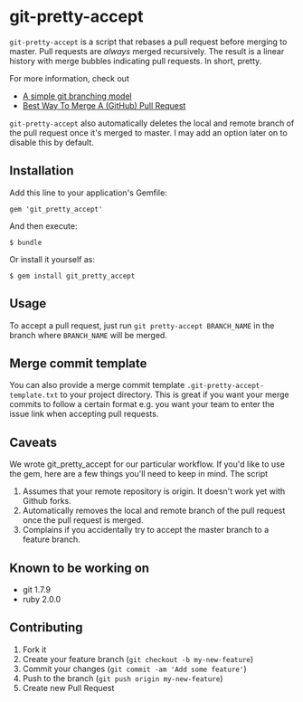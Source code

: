# git-pretty-accept

`git-pretty-accept` is a script that rebases a pull request before merging
to master. Pull requests are _always_ merged recursively. The result is a
linear history with merge bubbles indicating pull requests. In short, pretty.

For more information, check out

* [A simple git branching model](https://gist.github.com/jbenet/ee6c9ac48068889b0912)
* [Best Way To Merge A (GitHub) Pull Request](http://differential.io/blog/best-way-to-merge-a-github-pull-request)

`git-pretty-accept` also automatically deletes the local and remote branch
of the pull request once it's merged to master. I may add an option later on
to disable this by default.

## Installation

Add this line to your application's Gemfile:

    gem 'git_pretty_accept'

And then execute:

    $ bundle

Or install it yourself as:

    $ gem install git_pretty_accept

## Usage

To accept a pull request, just run `git pretty-accept BRANCH_NAME` in
the branch where `BRANCH_NAME` will be merged.

## Merge commit template

You can also provide a merge commit template
`.git-pretty-accept-template.txt` to your project directory. This is
great if you want your merge commits to follow a certain format e.g.
you want your team to enter the issue link when accepting pull requests.

## Caveats

We wrote git_pretty_accept for our particular workflow. If you'd like
to use the gem, here are a few things you'll need to keep in mind. The
script

1. Assumes that your remote repository is origin. It doesn't work yet with
   Github forks.
1. Automatically removes the local and remote branch of the pull request
   once the pull request is merged.
1. Complains if you accidentally try to accept the master branch to a feature
   branch.

## Known to be working on

* git 1.7.9
* ruby 2.0.0

## Contributing

1. Fork it
2. Create your feature branch (`git checkout -b my-new-feature`)
3. Commit your changes (`git commit -am 'Add some feature'`)
4. Push to the branch (`git push origin my-new-feature`)
5. Create new Pull Request
